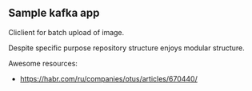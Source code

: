 ## Sample kafka app

Cliclient for batch upload of image.


Despite specific purpose repository structure enjoys modular structure.

Awesome resources:
- https://habr.com/ru/companies/otus/articles/670440/